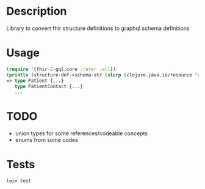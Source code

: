 # Description

Library to convert fhir structure definitions to graphql schema definitions

# Usage

```clj
(require '[fhir-2-gql.core :refer :all])
(println (structure-def->schema-str (slurp (clojure.java.io/resource "examples/patient.profile.json"))))
=> type Patient {...}
   type PatientContact {...}
   ...

```

# TODO

- union types for some references/codeable concepts
- enums from some codes

# Tests

```
lein test
```
